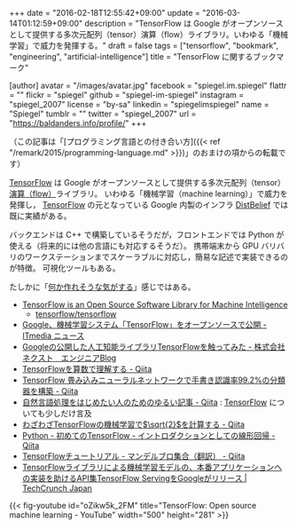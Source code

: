 +++
date = "2016-02-18T12:55:42+09:00"
update = "2016-03-14T01:12:59+09:00"
description = "TensorFlow は Google がオープンソースとして提供する多次元配列（tensor）演算（flow）ライブラリ。いわゆる「機械学習」で威力を発揮する。"
draft = false
tags = ["tensorflow", "bookmark", "engineering", "artificial-intelligence"]
title = "TensorFlow に関するブックマーク"

[author]
  avatar = "/images/avatar.jpg"
  facebook = "spiegel.im.spiegel"
  flattr = ""
  flickr = "spiegel"
  github = "spiegel-im-spiegel"
  instagram = "spiegel_2007"
  license = "by-sa"
  linkedin = "spiegelimspiegel"
  name = "Spiegel"
  tumblr = ""
  twitter = "spiegel_2007"
  url = "https://baldanders.info/profile/"
+++

（この記事は「[プログラミング言語との付き合い方]({{< ref "/remark/2015/programming-language.md" >}})」のおまけの項からの転載です）

[TensorFlow] は Google がオープンソースとして提供する多次元配列（tensor）[演算（flow）](https://en.wikipedia.org/wiki/Flow_%28mathematics%29)ライブラリ。
いわゆる「機械学習（machine learning）」で威力を発揮し， [TensorFlow] の元となっている Google 内製のインフラ [DistBelief](http://research.google.com/pubs/pub40565.html) では既に実績がある。

バックエンドは C++ で構築しているそうだが，フロントエンドでは Python が使える（将来的には他の言語にも対応するそうだ）。
携帯端末から GPU バリバリのワークステーションまでスケーラブルに対応し，簡易な記述で実装できるのが特徴。
可視化ツールもある。

たしかに「[何か作れそうな気がする](https://plus.google.com/+HidekiSaito/posts/EJZgMkANqou)」感じではある。

- [TensorFlow is an Open Source Software Library for Machine Intelligence](http://tensorflow.org/)
    - [tensorflow/tensorflow](https://github.com/tensorflow/tensorflow)
- [Google、機械学習システム「TensorFlow」をオープンソースで公開 - ITmedia ニュース](http://www.itmedia.co.jp/news/articles/1511/10/news055.html)
- [Googleの公開した人工知能ライブラリTensorFlowを触ってみた - 株式会社ネクスト　エンジニアBlog](http://nextdeveloper.hatenablog.com/entry/2015/11/10/204609)
- [TensorFlowを算数で理解する - Qiita](http://qiita.com/icoxfog417/items/fb5c24e35a849f8e2c5d)
- [TensorFlow 畳み込みニューラルネットワークで手書き認識率99.2%の分類器を構築 - Qiita](http://qiita.com/haminiku/items/36982ae65a770565458d)
- [自然言語処理をはじめたい人のためのゆるい記事 - Qiita](http://qiita.com/kazuhirokomoda/items/a4cd0f6f42eb75c757e4) : [TensorFlow] についても少しだけ言及
- [わざわざTensorFlowの機械学習で$\sqrt{2}$を計算する - Qiita](http://qiita.com/n_kats_/items/73538c7c66559d09f35d)
- [Python - 初めてのTensorFlow - イントロダクションとしての線形回帰 - Qiita](http://qiita.com/TomokIshii/items/f355d8e87d23ee8e0c7a)
- [TensorFlowチュートリアル - マンデルブロ集合（翻訳） - Qiita](http://qiita.com/KojiOhki/items/00ae0297f6809bdbc484)
- [TensorFlowライブラリによる機械学習モデルの、本番アプリケーションへの実装を助けるAPI集TensorFlow ServingをGoogleがリリース | TechCrunch Japan](https://jp.techcrunch.com/2016/02/17/20160216google-makes-it-easier-to-take-machine-learning-models-into-production/)

{{< fig-youtube id="oZikw5k_2FM" title="TensorFlow: Open source machine learning - YouTube" width="500" height="281" >}}

[TensorFlow]: http://tensorflow.org/ "TensorFlow is an Open Source Software Library for Machine Intelligence"
